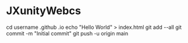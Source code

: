# JXunityWebcs
cd username .github .io
echo "Hello World" > index.html
git add --all
git commit -m "Initial commit"
git push -u origin main
